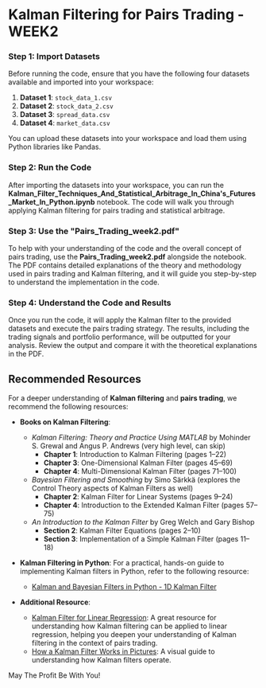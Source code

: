 # Kalman Filtering for Pairs Trading - WEEK2

### Step 1: Import Datasets

Before running the code, ensure that you have the following four datasets available and imported into your workspace:

1. **Dataset 1**: `stock_data_1.csv`
2. **Dataset 2**: `stock_data_2.csv`
3. **Dataset 3**: `spread_data.csv`
4. **Dataset 4**: `market_data.csv`

You can upload these datasets into your workspace and load them using Python libraries like Pandas.

### Step 2: Run the Code

After importing the datasets into your workspace, you can run the **Kalman_Filter_Techniques_And_Statistical_Arbitrage_In_China's_Futures_Market_In_Python.ipynb** notebook. The code will walk you through applying Kalman filtering for pairs trading and statistical arbitrage.

### Step 3: Use the "Pairs_Trading_week2.pdf"

To help with your understanding of the code and the overall concept of pairs trading, use the **Pairs_Trading_week2.pdf** alongside the notebook. The PDF contains detailed explanations of the theory and methodology used in pairs trading and Kalman filtering, and it will guide you step-by-step to understand the implementation in the code.

### Step 4: Understand the Code and Results

Once you run the code, it will apply the Kalman filter to the provided datasets and execute the pairs trading strategy. The results, including the trading signals and portfolio performance, will be outputted for your analysis. Review the output and compare it with the theoretical explanations in the PDF.

## Recommended Resources

For a deeper understanding of **Kalman filtering** and **pairs trading**, we recommend the following resources:

- **Books on Kalman Filtering**:
    - *Kalman Filtering: Theory and Practice Using MATLAB* by Mohinder S. Grewal and Angus P. Andrews (very high level, can skip)
        - **Chapter 1**: Introduction to Kalman Filtering (pages 1–22)
        - **Chapter 3**: One-Dimensional Kalman Filter (pages 45–69)
        - **Chapter 4**: Multi-Dimensional Kalman Filter (pages 71–100)
    - *Bayesian Filtering and Smoothing* by Simo Särkkä (explores the Control Theory aspects of Kalman Filters as well)
        - **Chapter 2**: Kalman Filter for Linear Systems (pages 9–24)
        - **Chapter 4**: Introduction to the Extended Kalman Filter (pages 57–75)
    - *An Introduction to the Kalman Filter* by Greg Welch and Gary Bishop 
        - **Section 2**: Kalman Filter Equations (pages 2–10)
        - **Section 3**: Implementation of a Simple Kalman Filter (pages 11–18)

- **Kalman Filtering in Python**:
    For a practical, hands-on guide to implementing Kalman filters in Python, refer to the following resource:
    - [Kalman and Bayesian Filters in Python - 1D Kalman Filter](https://github.com/rlabbe/Kalman-and-Bayesian-Filters-in-Python/blob/master/04-One-Dimensional-Kalman-Filters.ipynb)
- **Additional Resource**:
    - [Kalman Filter for Linear Regression](https://letianzj.github.io/kalman-filter-linear-regression.html): A great resource for understanding how Kalman filtering can be applied to linear regression, helping you deepen your understanding of Kalman filtering in the context of pairs trading.
    - [How a Kalman Filter Works in Pictures](https://www.bzarg.com/p/how-a-kalman-filter-works-in-pictures/): A visual guide to understanding how Kalman filters operate.


May The Profit Be With You!

